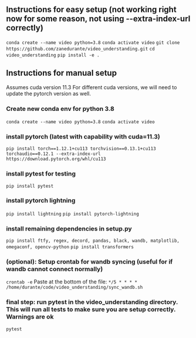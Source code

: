 ## Instructions for easy setup (not working right now for some reason, not using --extra-index-url correctly)
`conda create --name video python=3.8`
`conda activate video`
`git clone https://github.com/zanedurante/video_understanding.git`
`cd video_understanding` 
`pip install -e .`


## Instructions for manual setup
Assumes cuda version 11.3  For different cuda versions, we will need to update the pytorch version as well.


### Create new conda env for python 3.8
`conda create --name video python=3.8`
`conda activate video`

### install pytorch (latest with capability with cuda=11.3)
`pip install torch==1.12.1+cu113 torchvision==0.13.1+cu113 torchaudio==0.12.1 --extra-index-url https://download.pytorch.org/whl/cu113`

### install pytest for testing
`pip install pytest`

### install pytorch lightning
`pip install lightning`
`pip install pytorch-lightning`

### install remaining dependencies in setup.py 
`pip install ftfy, regex, decord, pandas, black, wandb, matplotlib, omegaconf, opencv-python`
`pip install transformers`

### (optional): Setup crontab for wandb syncing (useful for if wandb cannot connect normally)
`crontab -e`
Paste at the bottom of the file: `*/5 * * * * /home/durante/code/video_understanding/sync_wandb.sh`

### final step: run pytest in the video_understanding directory.  This will run all tests to make sure you are setup correctly. Warnings are ok
`pytest`
